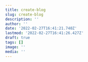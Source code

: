 ```yaml
---
title: create-blog
slug: create-blog
description: ''
author: ''
date: '2022-02-27T16:41:21.740Z'
lastmod: '2022-02-27T16:41:26.427Z'
draft: true
tags: []
image: ''
media: ''
---
```


